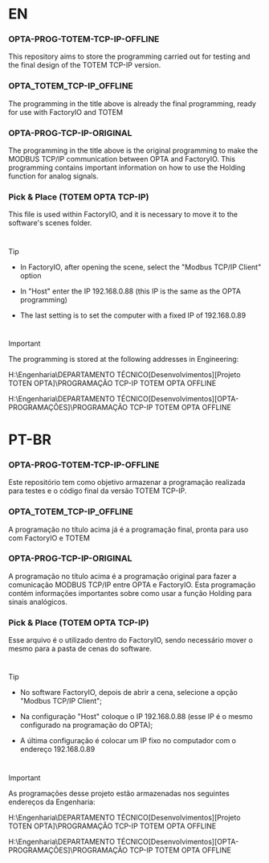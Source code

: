 # EN

### OPTA-PROG-TOTEM-TCP-IP-OFFLINE
This repository aims to store the programming carried out for testing and the final design of the TOTEM TCP-IP version.

### OPTA_TOTEM_TCP-IP_OFFLINE
The programming in the title above is already the final programming, ready for use with FactoryIO and TOTEM

### OPTA-PROG-TCP-IP-ORIGINAL
The programming in the title above is the original programming to make the MODBUS TCP/IP communication between OPTA and FactoryIO. This programming contains important information on how to use the Holding function for analog signals.

### Pick & Place (TOTEM OPTA TCP-IP)
This file is used within FactoryIO, and it is necessary to move it to the software's scenes folder.
#
#
> [!TIP]
> - In FactoryIO, after opening the scene, select the "Modbus TCP/IP Client" option
>
> - In "Host" enter the IP 192.168.0.88 (this IP is the same as the OPTA programming)
>
> - The last setting is to set the computer with a fixed IP of 192.168.0.89
#
#
> [!IMPORTANT]
> The programming is stored at the following addresses in Engineering:
> 
> H:\Engenharia\DEPARTAMENTO TÉCNICO\[Desenvolvimentos]\[Projeto TOTEN OPTA]\PROGRAMAÇÃO TCP-IP TOTEM OPTA OFFLINE
>
> H:\Engenharia\DEPARTAMENTO TÉCNICO\[Desenvolvimentos]\[OPTA-PROGRAMAÇÕES]\PROGRAMAÇÃO TCP-IP TOTEM OPTA OFFLINE

# PT-BR

### OPTA-PROG-TOTEM-TCP-IP-OFFLINE
Este repositório tem como objetivo armazenar a programação realizada para testes e o código final da versão TOTEM TCP-IP.

### OPTA_TOTEM_TCP-IP_OFFLINE
A programação no título acima já é a programação final, pronta para uso com FactoryIO e TOTEM

### OPTA-PROG-TCP-IP-ORIGINAL
A programação no título acima é a programação original para fazer a comunicação MODBUS TCP/IP entre OPTA e FactoryIO. Esta programação contém informações importantes sobre como usar a função Holding para sinais analógicos.

### Pick & Place (TOTEM OPTA TCP-IP)
Esse arquivo é o utilizado dentro do FactoryIO, sendo necessário mover o mesmo para a pasta de cenas do software.
#
#
> [!TIP]
> - No software FactoryIO, depois de abrir a cena, selecione a opção "Modbus TCP/IP Client";
>
> - Na configuração "Host" coloque o IP 192.168.0.88 (esse IP é o mesmo configurado na programação do OPTA);
>
> - A última configuração é colocar um IP fixo no computador com o endereço 192.168.0.89
#
#
> [!IMPORTANT]
> As programações desse projeto estão armazenadas nos seguintes endereços da Engenharia:
> 
> H:\Engenharia\DEPARTAMENTO TÉCNICO\[Desenvolvimentos]\[Projeto TOTEN OPTA]\PROGRAMAÇÃO TCP-IP TOTEM OPTA OFFLINE
>
> H:\Engenharia\DEPARTAMENTO TÉCNICO\[Desenvolvimentos]\[OPTA-PROGRAMAÇÕES]\PROGRAMAÇÃO TCP-IP TOTEM OPTA OFFLINE
